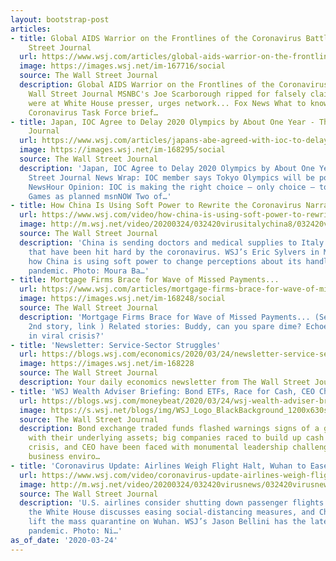 ```yaml
---
layout: bootstrap-post
articles:
- title: Global AIDS Warrior on the Frontlines of the Coronavirus Battle - The Wall
    Street Journal
  url: https://www.wsj.com/articles/global-aids-warrior-on-the-frontlines-of-the-coronavirus-battle-11585052142
  image: https://images.wsj.net/im-167716/social
  source: The Wall Street Journal
  description: Global AIDS Warrior on the Frontlines of the Coronavirus Battle The
    Wall Street Journal MSNBC's Joe Scarborough ripped for falsely claiming 'no doctors'
    were at White House presser, urges network... Fox News What to know about the
    Coronavirus Task Force brief…
- title: Japan, IOC Agree to Delay 2020 Olympics by About One Year - The Wall Street
    Journal
  url: https://www.wsj.com/articles/japans-abe-agreed-with-ioc-to-delay-tokyo-olympics-by-about-one-year-11585052548
  image: https://images.wsj.net/im-168295/social
  source: The Wall Street Journal
  description: 'Japan, IOC Agree to Delay 2020 Olympics by About One Year The Wall
    Street Journal News Wrap: IOC member says Tokyo Olympics will be postponed PBS
    NewsHour Opinion: IOC is making the right choice – only choice – to not hold Tokyo
    Games as planned msnNOW Two of…'
- title: How China Is Using Soft Power to Rewrite the Coronavirus Narrative
  url: https://www.wsj.com/video/how-china-is-using-soft-power-to-rewrite-the-coronavirus-narrative/98F60DF4-ED31-41EE-A447-BE17D1583025.html
  image: http://m.wsj.net/video/20200324/032420virusitalychina8/032420virusitalychina8_1280x720.jpg
  source: The Wall Street Journal
  description: 'China is sending doctors and medical supplies to Italy and other countries
    that have been hit hard by the coronavirus. WSJ’s Eric Sylvers in Milan explains
    how China is using soft power to change perceptions about its handling of the
    pandemic. Photo: Moura Ba…'
- title: Mortgage Firms Brace for Wave of Missed Payments...
  url: https://www.wsj.com/articles/mortgage-firms-brace-for-wave-of-missed-payments-as-coronavirus-slams-homeowners-11585017857
  image: https://images.wsj.net/im-168248/social
  source: The Wall Street Journal
  description: 'Mortgage Firms Brace for Wave of Missed Payments... (Second column,
    2nd story, link ) Related stories: Buddy, can you spare dime? Echoes of ''30s
    in viral crisis?'
- title: 'Newsletter: Service-Sector Struggles'
  url: https://blogs.wsj.com/economics/2020/03/24/newsletter-service-sector-struggles/
  image: https://images.wsj.net/im-168228
  source: The Wall Street Journal
  description: Your daily economics newsletter from The Wall Street Journal.
- title: 'WSJ Wealth Adviser Briefing: Bond ETFs, Race for Cash, CEO Challenge'
  url: https://blogs.wsj.com/moneybeat/2020/03/24/wsj-wealth-adviser-briefing-bond-etfs-race-for-cash-ceo-challenge/
  image: https://s.wsj.net/blogs/img/WSJ_Logo_BlackBackground_1200x630social
  source: The Wall Street Journal
  description: Bond exchange traded funds flashed warnings signs of a growing mismatch
    with their underlying assets; big companies raced to build up cash amid the coronavirus
    crisis, and CEO have been faced with monumental leadership challenge in a turbulent
    business enviro…
- title: 'Coronavirus Update: Airlines Weigh Flight Halt, Wuhan to Ease Lockdown'
  url: https://www.wsj.com/video/coronavirus-update-airlines-weigh-flight-halt-wuhan-to-ease-lockdown/36347A74-17AC-4999-9B23-E35ED693B2DB.html
  image: http://m.wsj.net/video/20200324/032420virusnews/032420virusnews_1280x720.jpg
  source: The Wall Street Journal
  description: 'U.S. airlines consider shutting down passenger flights in the country,
    the White House discusses easing social-distancing measures, and China plans to
    lift the mass quarantine on Wuhan. WSJ’s Jason Bellini has the latest on the coronavirus
    pandemic. Photo: Ni…'
as_of_date: '2020-03-24'
---
```


